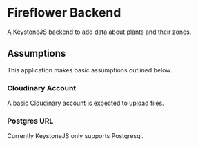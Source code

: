 # Fireflower Backend
A KeystoneJS backend to add data about plants and their zones.

## Assumptions
This application makes basic assumptions outlined below.

### Cloudinary Account
A basic Cloudinary account is expected to upload files.

### Postgres URL 
Currently KeystoneJS only supports Postgresql.